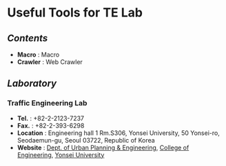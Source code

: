 # Useful Tools for TE Lab

## *Contents*
* **Macro** : Macro
* **Crawler** : Web Crawler

## *Laboratory*
### Traffic Engineering Lab
* **Tel.** : +82-2-2123-7237
* **Fax.** : +82-2-393-6298
* **Location** : Engineering hall 1 Rm.S306, Yonsei University, 50 Yonsei-ro, Seodaemun-gu, Seoul 03722, Republic of Korea
* **Website** : [Dept. of Urban Planning & Engineering](https://urban.yonsei.ac.kr), [College of Engineering](https://engineering.yonsei.ac.kr/engineering/index.do), [Yonsei University](https://yonsei.ac.kr)

